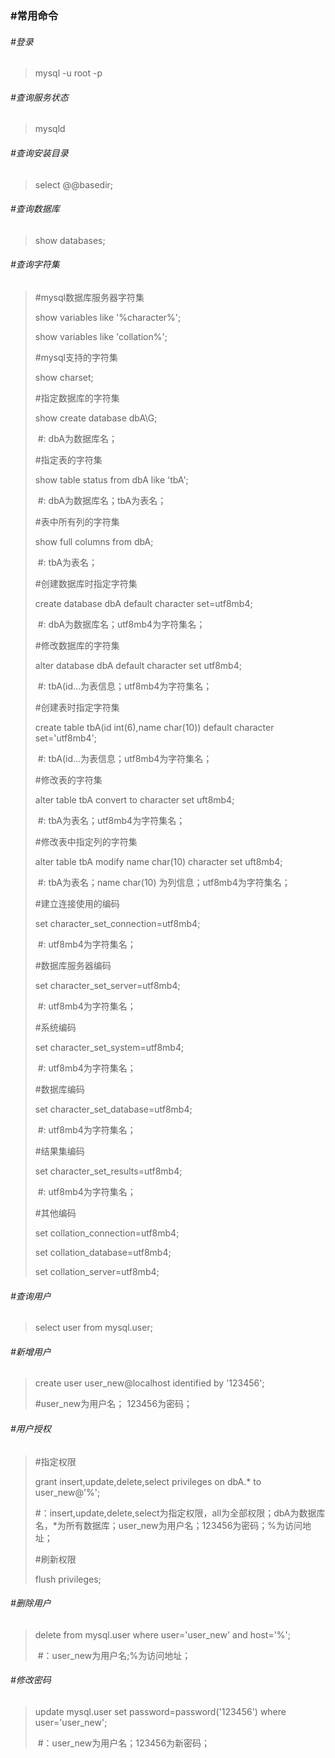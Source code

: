 ### #常用命令

###### #登录

> mysql -u root -p

###### #查询服务状态

> mysqld

###### #查询安装目录

> select @@basedir;

###### #查询数据库

> show databases;

###### #查询字符集

> #mysql数据库服务器字符集
>
> show variables like '%character%';
>
> show variables like 'collation%';
>
> #mysql支持的字符集
>
> show charset;
>
> #指定数据库的字符集
>
> show create database dbA\G;
>
> ​	#: dbA为数据库名；
>
> #指定表的字符集
>
> show table status from dbA like 'tbA';
>
> ​	#: dbA为数据库名；tbA为表名；
>
> #表中所有列的字符集
>
> show full columns from dbA;
>
> ​	#: tbA为表名；
>
> #创建数据库时指定字符集
>
> create database dbA default character set=utf8mb4;
>
> ​	#: dbA为数据库名；utf8mb4为字符集名；
>
> #修改数据库的字符集
>
> alter database dbA default character set utf8mb4;
>
> ​	#: tbA(id...为表信息；utf8mb4为字符集名；
>
> #创建表时指定字符集
>
> create table tbA(id int(6),name char(10)) default character set='utf8mb4';
>
> ​	#: tbA(id...为表信息；utf8mb4为字符集名；
>
> #修改表的字符集
>
> alter table tbA convert to character set uft8mb4;
>
> ​	#: tbA为表名；utf8mb4为字符集名；
>
> #修改表中指定列的字符集
>
> alter table tbA modify name char(10) character set uft8mb4;
>
> ​	#: tbA为表名；name char(10) 为列信息；utf8mb4为字符集名；
>
> #建立连接使用的编码
>
> set character_set_connection=utf8mb4;
>
> ​		#: utf8mb4为字符集名；
>
> #数据库服务器编码
>
> set character_set_server=utf8mb4;
>
> ​		#: utf8mb4为字符集名；
>
> #系统编码
>
> set character_set_system=utf8mb4;
>
> ​		#: utf8mb4为字符集名；
>
> #数据库编码
>
> set character_set_database=utf8mb4;
>
> ​		#: utf8mb4为字符集名；
>
> #结果集编码
>
> set character_set_results=utf8mb4;
>
> ​		#: utf8mb4为字符集名；
>
> #其他编码
>
> set collation_connection=utf8mb4;
>
> set collation_database=utf8mb4;
>
> set collation_server=utf8mb4;



###### #查询用户

> select user from mysql.user;

###### #新增用户

> create user user_new@localhost identified by '123456';
>
> #user_new为用户名； 123456为密码；

###### #用户授权

> #指定权限
>
> grant insert,update,delete,select privileges on dbA.\* to user_new@'%';
>
> ​	#：insert,update,delete,select为指定权限，all为全部权限；dbA为数据库名，*为所有数据库；user_new为用户名；123456为密码；%为访问地址；
>
> #刷新权限
>
> flush privileges;

###### #删除用户

> delete from mysql.user where user='user_new' and host='%';
>
> ​	#：user_new为用户名;%为访问地址；

###### #修改密码

> update mysql.user set password=password('123456') where user='user_new';
>
> ​	#：user_new为用户名；123456为新密码；
